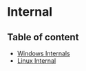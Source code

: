 # Internal

## Table of content
- [Windows Internals](/Window-Internal/README.md)
- [Linux Internal](/Linux-Internal/README.md)
